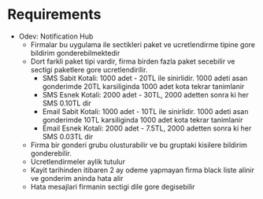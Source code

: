 # Requirements

* Odev: Notification Hub
    * Firmalar bu uygulama ile sectikleri paket ve ucretlendirme tipine gore bildirim gonderebilmektedir
    * Dort farkli paket tipi vardir, firma birden fazla paket secebilir ve sectigi paketlere gore ucretlendirilir.
        * SMS Sabit Kotali: 1000 adet - 20TL ile sinirlidir. 1000 adeti asan gonderimde 20TL karsiliginda 1000 adet kota tekrar tanimlanir
        * SMS Esnek Kotali: 2000 adet - 30TL, 2000 adetten sonra ki her SMS 0.10TL dir
        * Email Sabit Kotali: 1000 adet - 10TL ile sinirlidir. 1000 adeti asan gonderimde 10TL karsiliginda 1000 adet kota tekrar tanimlanir
        * Email Esnek Kotali: 2000 adet - 7.5TL, 2000 adetten sonra ki her SMS 0.03TL dir
    * Firma bir gonderi grubu olusturabilir ve bu gruptaki kisilere bildirim gonderebilir.
    * Ucretlendirmeler aylik tutulur
    * Kayit tarihinden itibaren 2 ay odeme yapmayan firma black liste alinir ve gonderim aninda hata alir
    * Hata mesajlari firmanin sectigi dile gore degisebilir
